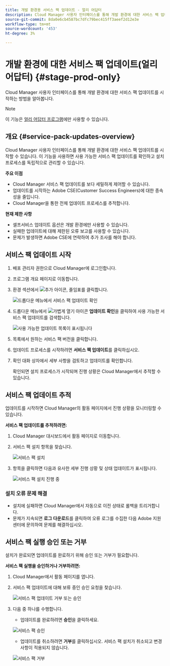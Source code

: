 ```yaml
---
title: 개발 환경용 서비스 팩 업데이트 - 얼리 어답터
description: Cloud Manager 사용자 인터페이스를 통해 개발 환경에 대한 서비스 팩 업데이트를 시작하는 방법을 알아봅니다.
source-git-commit: 8da0e6cb4587bc7dfc79bec415ff3aeef2d12e3e
workflow-type: tm+mt
source-wordcount: '453'
ht-degree: 3%

---
```


# 개발 환경에 대한 서비스 팩 업데이트(얼리 어답터) {#stage-prod-only}

Cloud Manager 사용자 인터페이스를 통해 개발 환경에 대한 서비스 팩 업데이트를 시작하는 방법을 알아봅니다.

>[!NOTE]
>
>이 기능은 [얼리 어답터 프로그램](/help/release-notes/current.md)에만 사용할 수 있습니다.

## 개요 {#service-pack-updates-overview}

Cloud Manager 사용자 인터페이스를 통해 개발 환경에 대한 서비스 팩 업데이트를 시작할 수 있습니다. 이 기능을 사용하면 사용 가능한 서비스 팩 업데이트를 확인하고 설치 프로세스를 독립적으로 관리할 수 있습니다.

**주요 이점**

* Cloud Manager 서비스 팩 업데이트를 보다 세밀하게 제어할 수 있습니다.
* 업데이트를 시작하는 Adobe CSE(Customer Success Engineers)에 대한 종속성을 줄입니다.
* Cloud Manager을 통한 전체 업데이트 프로세스를 추적합니다.

**현재 제한 사항**

* 셀프서비스 업데이트 옵션은 개발 환경에만 사용할 수 있습니다.
* 실패한 업데이트에 대해 제한된 오류 보고를 사용할 수 있습니다.
* 문제가 발생하면 Adobe CSE에 연락하여 추가 조사를 해야 합니다.

## 서비스 팩 업데이트 시작

1. 배포 관리자 권한으로 Cloud Manager에 로그인합니다.
1. 프로그램 개요 페이지로 이동합니다.
1. 환경 섹션에서 ![추가 아이콘, 줄임표](https://spectrum.adobe.com/static/icons/workflow_18/Smock_More_18_N.svg)를 클릭합니다.

   ![드롭다운 메뉴에서 서비스 팩 업데이트 확인](/help/using/assets/service-pack-check-for-updates.png)

1. 드롭다운 메뉴에서 ![가볍게 열기 아이콘](https://spectrum.adobe.com/static/icons/workflow_18/Smock_OpenInLight_18_N.svg) **업데이트 확인**&#x200B;을 클릭하여 사용 가능한 서비스 팩 업데이트를 검색합니다.

   ![사용 가능한 업데이트 목록이 표시됩니다](/help/using/assets/service-pack-versions.png)

1. 목록에서 원하는 서비스 팩 버전을 클릭합니다.
1. 업데이트 프로세스를 시작하려면 **서비스 팩 업데이트**&#x200B;를 클릭하십시오.
1. 확인 대화 상자에서 세부 사항을 검토하고 업데이트를 확인합니다.

   확인되면 설치 프로세스가 시작되며 진행 상황은 Cloud Manager에서 추적할 수 있습니다.

## 서비스 팩 업데이트 추적

업데이트를 시작하면 Cloud Manager의 활동 페이지에서 진행 상황을 모니터링할 수 있습니다.

**서비스 팩 업데이트를 추적하려면:**

1. Cloud Manager 대시보드에서 활동 페이지로 이동합니다.
1. 서비스 팩 설치 항목을 찾습니다.

   ![서비스 팩 설치](/help/using/assets/service-pack-installation.png)

1. 항목을 클릭하면 다음과 유사한 세부 진행 상황 및 상태 업데이트가 표시됩니다.

   ![서비스 팩 설치 진행 중](/help/using/assets/service-pack-progression.png)

### 설치 오류 문제 해결

* 설치에 실패하면 Cloud Manager에서 자동으로 이전 상태로 롤백을 트리거합니다.
* 문제가 지속되면 **로그 다운로드**&#x200B;를 클릭하여 오류 로그를 수집한 다음 Adobe 지원 센터에 문의하여 문제를 해결하십시오.

## 서비스 팩 실행 승인 또는 거부

설치가 완료되면 업데이트를 완료하기 위해 승인 또는 거부가 필요합니다.

**서비스 팩 실행을 승인하거나 거부하려면:**

1. Cloud Manager에서 활동 페이지를 엽니다.
1. 서비스 팩 업데이트에 대해 보류 중인 승인 요청을 찾습니다.

   ![서비스 팩 업데이트 거부 또는 승인](/help/using/assets/service-pack-reject-approve.png)

1. 다음 중 하나를 수행합니다.

   * 업데이트를 완료하려면 **승인**&#x200B;을 클릭하세요.

   ![서비스 팩 승인](/help/using/assets/service-pack-approve.png)

   * 업데이트를 취소하려면 **거부**를 클릭하십시오.
서비스 팩 설치가 취소되고 변경 사항이 적용되지 않습니다.

   ![서비스 팩 거부](/help/using/assets/service-pack-reject.png)


